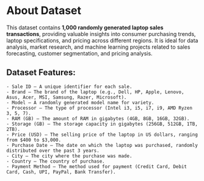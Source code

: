 # About Dataset
This dataset contains **1,000 randomly generated laptop sales transactions**, providing valuable insights into consumer purchasing trends, laptop specifications, and pricing across different regions. It is ideal for data analysis, market research, and machine learning projects related to sales forecasting, customer segmentation, and pricing analysis.

## Dataset Features:
    - Sale ID – A unique identifier for each sale.
    - Brand – The brand of the laptop (e.g., Dell, HP, Apple, Lenovo, Asus, Acer, MSI, Samsung, Razer, Microsoft).
    - Model – A randomly generated model name for variety.
    - Processor – The type of processor (Intel i3, i5, i7, i9, AMD Ryzen 3, 5, 7).
    - RAM (GB) – The amount of RAM in gigabytes (4GB, 8GB, 16GB, 32GB).
    - Storage (GB) – The storage capacity in gigabytes (256GB, 512GB, 1TB, 2TB).
    - Price (USD) – The selling price of the laptop in US dollars, ranging from $400 to $3,000.
    - Purchase Date – The date on which the laptop was purchased, randomly distributed over the past 3 years.
    - City – The city where the purchase was made.
    - Country – The country of purchase.
    - Payment Method – The method used for payment (Credit Card, Debit Card, Cash, UPI, PayPal, Bank Transfer).
